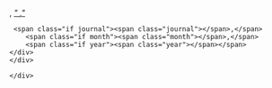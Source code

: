    <script src="https://ajax.googleapis.com/ajax/libs/jquery/3.5.1/jquery.min.js"></script>
   <script src="bibtex_js.js" type="text/javascript" charset="utf-8"></script>
   <bibtex src="svenbib.bib" data-url="IEEEabrv.bib"></bibtex>
   
   <div id="bibtex_display">
  

  

<div class="media bibtex_template">
    <div class="media-body">
 	<span class="author"></span>,
     		<a class="bibtexVar" role="button" data-toggle="collapse" href="#bib+BIBTEXKEY+" aria-expanded="false" aria-controls="bib+BIBTEXKEY+" extra="BIBTEXKEY" bibtexjs-css-escape>
    		<em class="title">" <span class="title"></span>,"</em>
 		 </a>

     <span class="if journal"><span class="journal"></span>,</span>
        <span class="if month"><span class="month"></span>,</span> 
        <span class="if year"><span class="year"></span></span>
    </div>
    </div>

	</div>
